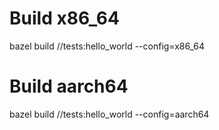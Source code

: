# Build x86_64
bazel build //tests:hello_world --config=x86_64

# Build aarch64
bazel build //tests:hello_world --config=aarch64